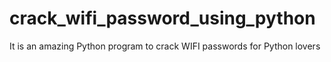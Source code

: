 # crack_wifi_password_using_python
It is an amazing Python program to crack WIFI passwords for Python lovers
